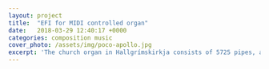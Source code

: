 ```yaml
---
layout: project
title:  "EFI for MIDI controlled organ"
date:   2018-03-29 12:40:17 +0000
categories: composition music
cover_photo: /assets/img/poco-apollo.jpg
excerpt: 'The church organ in Hallgrímskirkja consists of 5725 pipes, and they are computer controllable. I wrote a 9 minute piece where my goal was to squeeze out impossible soundscapes and tell a short story about self deprecating thoughts.'
---
```


